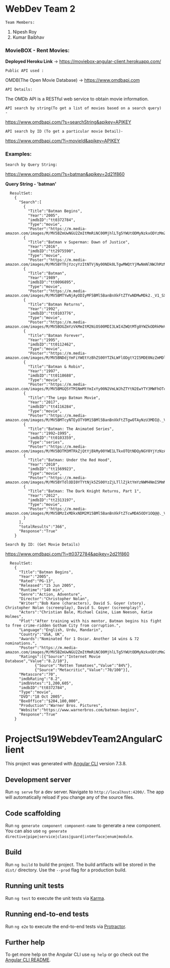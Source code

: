 # WebDev Team 2

`Team Members:`

  1. Nipesh Roy
  2. Kumar Baibhav

### MovieBOX - Rent Movies:
**Deployed Heroku Link** -> https://moviebox-angular-client.herokuapp.com/


`Public API used :`

OMDB(The Open Movie Database) -> https://www.omdbapi.com

`API Details:`

The OMDb API is a RESTful web service to obtain movie information.

`API search by string(To get a list of movies based on a search query) -`


https://www.omdbapi.com/?s=searchString&apikey=APIKEY

`API search by ID (To get a particular movie Detail)-`


https://www.omdbapi.com/?i=movieId&apikey=APIKEY

### Examples:
`Search by Query String:` 


https://www.omdbapi.com/?s=batman&apikey=2d21f860
	
**Query String - 'batman'**
```
  ResultSet:
    {
      "Search":[
        {
          "Title":"Batman Begins",
          "Year":"2005",
          "imdbID":"tt0372784",
          "Type":"movie",
          "Poster":"https://m.media-amazon.com/images/M/MV5BZmUwNGU2ZmItMmRiNC00MjhlLTg5YWUtODMyNzkxODYzMmZlXkEyXkFqcGdeQXVyNTIzOTk5ODM@._V1_SX300.jpg"},
        {
          "Title":"Batman v Superman: Dawn of Justice",
          "Year":"2016",
          "imdbID":"tt2975590",
          "Type":"movie",
          "Poster":"https://m.media-amazon.com/images/M/MV5BYThjYzcyYzItNTVjNy00NDk0LTgwMWQtYjMwNmNlNWJhMzMyXkEyXkFqcGdeQXVyMTQxNzMzNDI@._V1_SX300.jpg"},
        {
          "Title":"Batman",
          "Year":"1989",
          "imdbID":"tt0096895",
          "Type":"movie",
          "Poster":"https://m.media-amazon.com/images/M/MV5BMTYwNjAyODIyMF5BMl5BanBnXkFtZTYwNDMwMDk2._V1_SX300.jpg"},
        {
          "Title":"Batman Returns",
          "Year":"1992",
          "imdbID":"tt0103776",
          "Type":"movie",
          "Poster":"https://m.media-amazon.com/images/M/MV5BOGZmYzVkMmItM2NiOS00MDI3LWI4ZWQtMTg0YWZkODRkMmViXkEyXkFqcGdeQXVyODY0NzcxNw@@._V1_SX300.jpg"},
        {
          "Title":"Batman Forever",
          "Year":"1995",
          "imdbID":"tt0112462",
          "Type":"movie",
          "Poster":"https://m.media-amazon.com/images/M/MV5BNDdjYmFiYWEtYzBhZS00YTZkLWFlODgtY2I5MDE0NzZmMDljXkEyXkFqcGdeQXVyMTMxODk2OTU@._V1_SX300.jpg"},
        {
          "Title":"Batman & Robin",
          "Year":"1997",
          "imdbID":"tt0118688",
          "Type":"movie",
          "Poster":"https://m.media-amazon.com/images/M/MV5BMGQ5YTM1NmMtYmIxYy00N2VmLWJhZTYtN2EwYTY3MWFhOTczXkEyXkFqcGdeQXVyNTA2NTI0MTY@._V1_SX300.jpg"},
        {
          "Title":"The Lego Batman Movie",
          "Year":"2017",
          "imdbID":"tt4116284",
          "Type":"movie",
          "Poster":"https://m.media-amazon.com/images/M/MV5BMTcyNTEyOTY0M15BMl5BanBnXkFtZTgwOTAyNzU3MDI@._V1_SX300.jpg"},
        {
          "Title":"Batman: The Animated Series",
          "Year":"1992–1995",
          "imdbID":"tt0103359",
          "Type":"series",
          "Poster":"https://m.media-amazon.com/images/M/MV5BOTM3MTRkZjQtYjBkMy00YWE1LTkxOTQtNDQyNGY0YjYzNzAzXkEyXkFqcGdeQXVyOTgwMzk1MTA@._V1_SX300.jpg"},
        {
          "Title":"Batman: Under the Red Hood",
          "Year":"2010",
          "imdbID":"tt1569923",
          "Type":"movie",
          "Poster":"https://m.media-amazon.com/images/M/MV5BYTdlODI0YTYtNjk5ZS00YzZjLTllZjktYmYzNWM4NmI5MmMxXkEyXkFqcGdeQXVyNTA4NzY1MzY@._V1_SX300.jpg"},
        {
          "Title":"Batman: The Dark Knight Returns, Part 1",
          "Year":"2012",
          "imdbID":"tt2313197",
          "Type":"movie",
          "Poster":"https://m.media-amazon.com/images/M/MV5BMzIxMDkxNDM2M15BMl5BanBnXkFtZTcwMDA5ODY1OQ@@._V1_SX300.jpg"
        }
      ],
      "totalResults":"366",
      "Response":"True"
    }
```
`Search By ID: (Get Movie Details)`
 
 
 https://www.omdbapi.com/?i=tt0372784&apikey=2d21f860
```
  ResultSet:
    {
      "Title":"Batman Begins",
      "Year":"2005",
      "Rated":"PG-13",
      "Released":"15 Jun 2005",
      "Runtime":"140 min",
      "Genre":"Action, Adventure",
      "Director":"Christopher Nolan",
      "Writer":"Bob Kane (characters), David S. Goyer (story), Christopher Nolan (screenplay), David S. Goyer (screenplay)",
      "Actors":"Christian Bale, Michael Caine, Liam Neeson, Katie Holmes",
      "Plot":"After training with his mentor, Batman begins his fight to free crime-ridden Gotham City from corruption.",
      "Language":"English, Urdu, Mandarin",
      "Country":"USA, UK",
      "Awards":"Nominated for 1 Oscar. Another 14 wins & 72 nominations.",
      "Poster":"https://m.media-amazon.com/images/M/MV5BZmUwNGU2ZmItMmRiNC00MjhlLTg5YWUtODMyNzkxODYzMmZlXkEyXkFqcGdeQXVyNTIzOTk5ODM@._V1_SX300.jpg",
      "Ratings":[{"Source":"Internet Movie Database","Value":"8.2/10"},
             {"Source":"Rotten Tomatoes","Value":"84%"},
             {"Source":"Metacritic","Value":"70/100"}],
      "Metascore":"70",
      "imdbRating":"8.2",
      "imdbVotes":"1,200,605",
      "imdbID":"tt0372784",
      "Type":"movie",
      "DVD":"18 Oct 2005",
      "BoxOffice":"$204,100,000",
      "Production":"Warner Bros. Pictures",
      "Website":"https://www.warnerbros.com/batman-begins",
      "Response":"True"
    }
```
# ProjectSu19WebdevTeam2AngularClient

This project was generated with [Angular CLI](https://github.com/angular/angular-cli) version 7.3.8.

## Development server

Run `ng serve` for a dev server. Navigate to `http://localhost:4200/`. The app will automatically reload if you change any of the source files.

## Code scaffolding

Run `ng generate component component-name` to generate a new component. You can also use `ng generate directive|pipe|service|class|guard|interface|enum|module`.

## Build

Run `ng build` to build the project. The build artifacts will be stored in the `dist/` directory. Use the `--prod` flag for a production build.

## Running unit tests

Run `ng test` to execute the unit tests via [Karma](https://karma-runner.github.io).

## Running end-to-end tests

Run `ng e2e` to execute the end-to-end tests via [Protractor](http://www.protractortest.org/).

## Further help

To get more help on the Angular CLI use `ng help` or go check out the [Angular CLI README](https://github.com/angular/angular-cli/blob/master/README.md).
